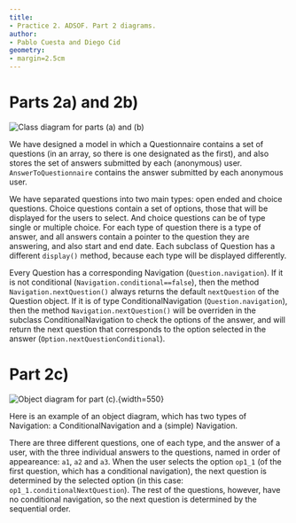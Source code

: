 ```yaml
---
title:
- Practice 2. ADSOF. Part 2 diagrams.
author:
- Pablo Cuesta and Diego Cid
geometry:
- margin=2.5cm
---
```



# Parts 2a) and 2b)

![Class diagram for parts (a) and (b)](./2ab/2v2.png)

We have designed a model in which a Questionnaire contains a set of questions (in an array, so there is one designated as the first), and also stores the set of answers submitted by each (anonymous) user. `AnswerToQuestionnaire` contains the answer submitted by each anonymous user.

We have separated questions into two main types: open ended and choice questions. Choice questions contain a set of options, those that will be displayed for the users to select. And choice questions can be of type single or multiple choice. For each type of question there is a type of answer, and all answers contain a pointer to the question they are answering, and also start and end date. Each subclass of Question has a different `display()` method, because each type will be displayed differently.

Every Question has a corresponding Navigation (`Question.navigation`). If it is not conditional (`Navigation.conditional==false`), then the method `Navigation.nextQuestion()` always returns the default `nextQuestion` of the Question object. If it is of type ConditionalNavigation (`Question.navigation`), then the method `Navigation.nextQuestion()` will be overriden in the subclass ConditionalNavigation to check the options of the answer, and will return the next question that corresponds to the option selected in the answer (`Option.nextQuestionConditional`).


# Part 2c)

![Object diagram for part (c).](./2c/2.png){width=550}

Here is an example of an object diagram, which has two types of Navigation: a ConditionalNavigation and a (simple) Navigation.

There are three different questions, one of each type, and the answer of a user, with the three individual answers to the questions, named in order of appeareance: `a1`, `a2` and `a3`. When the user selects the option `op1_1` (of the first question, which has a conditional navigation), the next question is determined by the selected option (in this case: `op1_1.conditionalNextQuestion`). The rest of the questions, however, have no conditional navigation, so the next question is determined by the sequential order.
